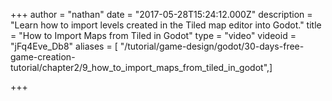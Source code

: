 +++
author = "nathan"
date = "2017-05-28T15:24:12.000Z"
description = "Learn how to import levels created in the Tiled map editor into Godot."
title = "How to Import Maps from Tiled in Godot"
type = "video"
videoid = "jFq4Eve_Db8"
aliases = [ "/tutorial/game-design/godot/30-days-free-game-creation-tutorial/chapter2/9_how_to_import_maps_from_tiled_in_godot",]

+++